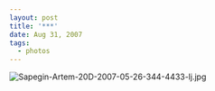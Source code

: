 ```yaml
---
layout: post
title: '***'
date: Aug 31, 2007
tags:
  - photos
---
```


![Sapegin-Artem-20D-2007-05-26-344-4433-lj.jpg](upload://Sapegin-Artem-20D-2007-05-26-344-4433-lj.jpg)
